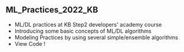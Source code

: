 ## ML_Practices_2022_KB
<ul>
  <li> ML/DL practices at KB Step2 developers' academy course </li>
  <li> Introducing some basic concepts of ML/DL algorithms </li>
  <li> Modeling Practices by using several simple/ensemble algorithms </li> 
  <li> View Code ! </li>
</ul>
